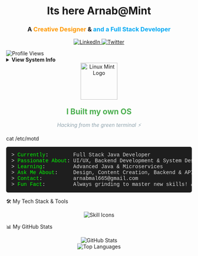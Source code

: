  
</pre>

<h1 align="center">Its here <strong> Arnab@Mint </strong></h1>
<h3 align="center">A <span style="color:#ff9800;">Creative Designer</span> & <span style="color:#03a9f4;">and a Full Stack Developer</span></h3>

<p align="center">
<a href="https://www.linkedin.com/in/arnab-mal-74454127a/">
<img src="https://img.shields.io/badge/-LinkedIn-0072b1?style=for-the-badge&logo=linkedin&logoColor=white" alt="LinkedIn">
</a>
<a href="https://twitter.com/arnabmaal">
<img src="https://img.shields.io/twitter/follow/arnabmaal?logo=twitter&style=for-the-badge" alt="Twitter" />
</a>
</p>

<img src="https://komarev.com/ghpvc/?username=arnazz10&label=Profile%20Views&color=0e75b6&style=flat" alt="Profile Views" />

</div>
<details>
  <summary><strong>View System Info</strong></summary>

  <pre style="background-color:#1e1e1e; color:#00ff00; padding: 1em; border-radius: 6px; font-family: 'Courier New', monospace; margin-top: 10px;">
uname -a
Linux mintforge 6.5.0-14-hackstack #14-DEV SMP KAIZEN-MODE Fri Aug 04 10:00:00 UTC 2025 x86_64 GNU/Linux
  </pre>
</details>



<!-- Linux Mint Logo - Minimal & Centered -->
<div align="center">
  <a href="https://linuxmint.com" target="_blank">
    <img src="https://upload.wikimedia.org/wikipedia/commons/3/3f/Linux_Mint_logo_without_wordmark.svg" alt="Linux Mint Logo" width="100" style="margin-bottom: 10px;">
  </a>

  <h2 style="color: #4CAF50; font-weight: bold; margin: 10px 0;"> I Built my own OS</h2>
  <p style="color: #90a4ae; font-style: italic;">Hacking from the green terminal ⚡</p>
</div>


cat /etc/motd
<pre style="background-color:#1e1e1e; color:#dcdcdc; padding: 1em; border-radius: 5px; font-family: 'Courier New', Courier, monospace;">
> <span style="color:#00FF00;">Currently</span>:        Full Stack Java Developer
> <span style="color:#00FF00;">Passionate About</span>: UI/UX, Backend Development & System Design
> <span style="color:#00FF00;">Learning</span>:         Advanced Java & Microservices
> <span style="color:#00FF00;">Ask Me About</span>:     Design, Content Creation, Backend & APIs
> <span style="color:#00FF00;">Contact</span>:          arnabmal665@gmail.com
> <span style="color:#00FF00;">Fun Fact</span>:         Always grinding to master new skills! 🚀
</pre>



🛠️ My Tech Stack & Tools

<p align="center">
<img src="https://skillicons.dev/icons?i=java,spring,react,c,cpp,py,ts,js,css,nextjs,vue,figma,photoshop,illustrator,xd,mysql,postgres,mongodb,hibernate,nodejs,kafka,docker,kubernetes,aws,gcp,azure,git,github,vscode,linux,linuxmint" alt="Skill Icons"/>
</p>

📊 My GitHub Stats

<div align="center">
<img src="https://github-readme-stats.vercel.app/api?username=Arnazz10&show_icons=true&theme=dracula&hide_border=true&count_private=true&include_all_commits=true" alt="GitHub Stats">
<br>
<img src="https://github-readme-stats.vercel.app/api/top-langs/?username=Arnazz10&layout=compact&theme=dracula&hide_border=true" alt="Top Languages">
</div>


